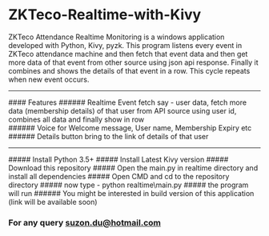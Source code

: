 # ZKTeco-Realtime-with-Kivy
ZKTeco Attendance Realtime Monitoring is a windows application developed with Python, Kivy, pyzk. This program listens every event in ZKTeco attendance machine and then fetch that event data and then get more data of that event from other source using json api response. Finally it combines and shows the details of that event in a row. This cycle repeats when new event occurs.
<hr>
#### Features
###### Realtime Event fetch say - user data, fetch more data (membership details) of that user from API source using user id, combines all data and finally show in row </br>
###### Voice for Welcome message, User name, Membership Expiry etc </br>
###### Details button bring to the link of details of that user </br>
<hr>
##### Install Python 3.5+
#####  Install Latest Kivy version
#####  Download this repository
#####  Open the main.py in realtime directory and install all dependencies
#####  Open CMD and cd to the repository directory
#####  now type - python realtime\main.py 
#####  the program will run 
###### You might be interested in build version of this application (link will be available soon)

### For any query suzon.du@hotmail.com
